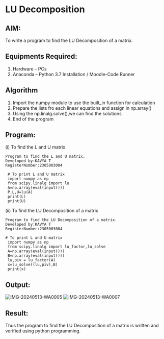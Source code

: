 # LU Decomposition 

## AIM:
To write a program to find the LU Decomposition of a matrix.

## Equipments Required:
1. Hardware – PCs
2. Anaconda – Python 3.7 Installation / Moodle-Code Runner

## Algorithm
1. Import the numpy module to use the built_in function for calculation 
2. Prepare the lists fro each linear equations and assign in np.array()
3. Using the np.linalg.solve(),we can find the solutions
4. End of the program

## Program:
(i) To find the L and U matrix
```
Program to find the L and U matrix.
Developed by:KAVYA T
RegisterNumber:2305003004 
```
```
 # To print L and U matrix
 import numpy as np
 from scipy.linalg import lu
 A=np.array(eval(input()))
 P,L,U=lu(A)
 print(L)
 print(U)
```
(ii) To find the LU Decomposition of a matrix
```
Program to find the LU Decomposition of a matrix.
Developed by:KAVYA T
RegisterNumber:2305003004 
```
```
# To print L and U matrix
 import numpy as np
 from scipy.linalg import lu_factor,lu_solve
 A=np.array(eval(input()))
 B=np.array(eval(input()))
 lu,piv = lu_factor(A)
 x=lu_solve((lu,piv),B)
 print(x)
```

## Output:
![IMG-20240513-WA0005](https://github.com/Ayvak16122005/LU-Decomposition/assets/147690197/d29876ed-e580-4b61-8c13-c3644791e65c)
![IMG-20240513-WA0007](https://github.com/Ayvak16122005/LU-Decomposition/assets/147690197/d28ca9ce-e453-41ef-b8a1-3bd2e1f65b6d)
## Result:
Thus the program to find the LU Decomposition of a matrix is written and verified using python programming.

